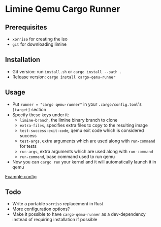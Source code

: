 # Limine Qemu Cargo Runner

## Prerequisites
- `xorriso` for creating the iso
- `git` for downloading limine
## Installation
- Git version: run `install.sh` or `cargo install --path .`
- Release version: `cargo install cargo-qemu-runner`
## Usage
- Put `runner = "cargo qemu-runner"` in your `.cargo/config.toml`'s `[target]` section
- Specify these keys under it:
    - `limine-branch`, the limine binary branch to clone
    - `extra-files`, specifies extra files to copy to the resulting image
    - `test-success-exit-code`, qemu exit code which is considered success
    - `test-args`, extra arguments which are used along with `run-command` for tests
    - `run-args`, extra arguments which are used along with `run-command`
    - `run-command`, base command used to run qemu
- Now you can `cargo run` your kernel and it will automatically launch it in qemu

[Example config](https://github.com/Qwinci/cargo-qemu-runner/blob/main/example/Cargo.toml)

## Todo
- Write a portable `xorriso` replacement in Rust
- More configuration options?
- Make it possible to have `cargo-qemu-runner` as a dev-dependency instead of requiring installation if possible